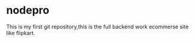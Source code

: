 # nodepro
This is my first git repository,this is the full backend work ecommerse site like flipkart.
